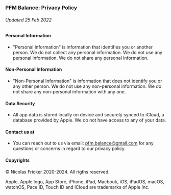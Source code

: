 ### PFM Balance: Privacy Policy
###### Updated 25 Feb 2022

#### Personal Information

* "Personal Information" is information that identifies you or another person. We do not collect any personal information. We do not use any personal information. We do not share any personal information.

#### Non-Personal Information

* "Non-Personal Information" is information that does not identify you or any other person. We do not use any non-personal information. We do not share any non-personal information with any one.

#### Data Security

* All app data is stored locally on device and securely synced to iCloud, a database provided by Apple. We do not have access to any of your data. 

#### Contact us at

* You can reach out to us via email: [pfm.balance@gmail.com](mailto:pfm.balance@gmail.com) for any questions or concerns in regard to our privacy policy.


#### Copyrights

© Nicolas Fricker 2020-2024. All rigths reserved.

Apple, Apple logo, App Store, iPhone, iPad, Macbook, iOS, iPadOS, macOS, watchOS, Pace ID, Touch ID and iCloud are trademarks of Apple Inc.

